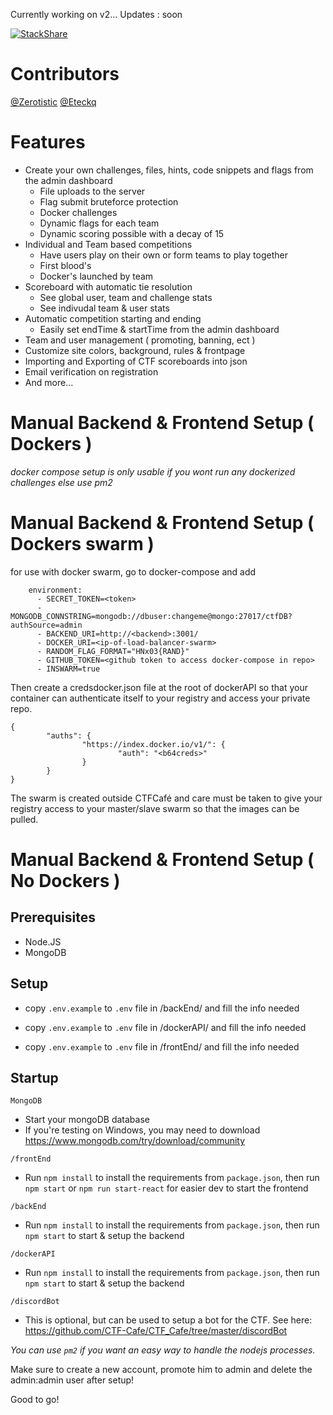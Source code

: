 Currently working on v2...
Updates : soon

[![StackShare](http://img.shields.io/badge/tech-stack-0690fa.svg?style=flat)](https://stackshare.io/ctfcafe/ctfcafe)

# Contributors

[@Zerotistic]( https://github.com/Zerotistic )
[@Eteckq]( https://github.com/Eteckq )


# Features

- Create your own challenges, files, hints, code snippets and flags from the admin dashboard
  - File uploads to the server
  - Flag submit bruteforce protection
  - Docker challenges
  - Dynamic flags for each team
  - Dynamic scoring possible with a decay of 15
- Individual and Team based competitions
  - Have users play on their own or form teams to play together
  - First blood's
  - Docker's launched by team
- Scoreboard with automatic tie resolution
  - See global user, team and challenge stats
  - See indivudal team & user stats
- Automatic competition starting and ending
  - Easily set endTime & startTime from the admin dashboard
- Team and user management ( promoting, banning, ect )
- Customize site colors, background, rules & frontpage
- Importing and Exporting of CTF scoreboards into json
- Email verification on registration
- And more...

# Manual Backend & Frontend Setup ( Dockers )

*docker compose setup is only usable if you wont run any dockerized challenges else use pm2*

# Manual Backend & Frontend Setup ( Dockers swarm )

for use with docker swarm, go to docker-compose and add 
```
    environment:
      - SECRET_TOKEN=<token>
      - MONGODB_CONNSTRING=mongodb://dbuser:changeme@mongo:27017/ctfDB?authSource=admin
      - BACKEND_URI=http://<backend>:3001/
      - DOCKER_URI=<ip-of-load-balancer-swarm>
      - RANDOM_FLAG_FORMAT="HNx03{RAND}"
      - GITHUB_TOKEN=<github token to access docker-compose in repo>
      - INSWARM=true
```
Then create a credsdocker.json file at the root of dockerAPI so that your container can authenticate itself to your registry and access your private repo.
```
{
        "auths": {
                "https://index.docker.io/v1/": {
                        "auth": "<b64creds>"
                }
        }
}
```
The swarm is created outside CTFCafé and care must be taken to give your registry access to your master/slave swarm so that the images can be pulled.


# Manual Backend & Frontend Setup ( No Dockers )

## Prerequisites
- Node.JS
- MongoDB

## Setup
- copy `.env.example` to `.env` file in /backEnd/ and fill the info needed

- copy `.env.example` to `.env` file in /dockerAPI/ and fill the info needed

- copy `.env.example` to `.env` file in /frontEnd/ and fill the info needed

## Startup

`MongoDB`
- Start your mongoDB database
- If you're testing on Windows, you may need to download https://www.mongodb.com/try/download/community

`/frontEnd`
- Run `npm install` to install the requirements from `package.json`, then run `npm start` or `npm run start-react` for easier dev to start the frontend

`/backEnd`
- Run `npm install` to install the requirements from `package.json`, then run `npm start` to start & setup the backend

`/dockerAPI`
- Run `npm install` to install the requirements from `package.json`, then run `npm start` to start & setup the backend

`/discordBot`
- This is optional, but can be used to setup a bot for the CTF. See here: https://github.com/CTF-Cafe/CTF_Cafe/tree/master/discordBot

*You can use `pm2` if you want an easy way to handle the nodejs processes.*

Make sure to create a new account, promote him to admin and delete the admin:admin user after setup!

Good to go!